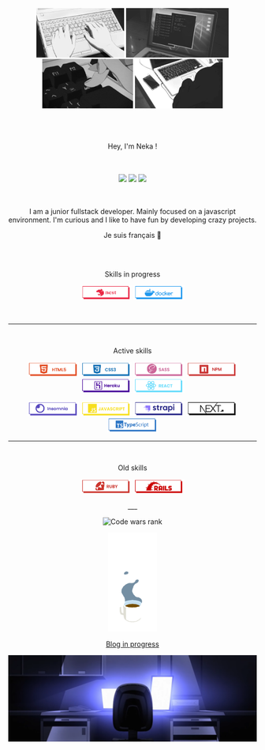 <div align="center">

  <div>
    <img src="https://raw.githubusercontent.com/Nekall/Nekall/main/img/tg1tld.gif" max-width="220" height="100" alt="computing">
    <img src="https://raw.githubusercontent.com/Nekall/Nekall/main/img/r1kgx8.gif" max-width="220" height="100" alt="computing">
    <img src="https://raw.githubusercontent.com/Nekall/Nekall/main/img/0238eb.gif" max-width="220" height="100" alt="computing">
    <img src="https://raw.githubusercontent.com/Nekall/Nekall/main/img/vsfa0d.gif" max-width="220" height="100" alt="computing">
  </div>
  <br/>
  <br/>
  <br/>
  <p>
    Hey, I'm Neka !
  </p>
  <br/>
  <br/>
  <div>
    <a href="https://twitter.com/36Qm7p5CGz"><img src="https://img.icons8.com/ios-filled/808080/twitter.svg"/></a>
    <a href="https://codepen.io/LilNeka"><img src="https://img.icons8.com/ios-filled/808080/codepen.svg"/></a>
    <a href="https://www.linkedin.com/in/benjamin-anezo/"><img src="https://img.icons8.com/ios-filled/808080/linkedin.svg"/></a>
  </div>
  <br/>
  <br/>
  <p>
    I am a junior fullstack developer. Mainly focused on a javascript environment.
    I'm curious and I like to have fun by developing crazy projects.
  </p>
  <p>
    Je suis français 🥖
  </p>
  <br/>
  <br/>
  <p>Skills in progress</p>
  <p>
    <img src="https://raw.githubusercontent.com/Nekall/Nekall/main/img/nest.png" style="max-width:100%;" height="30">
    <img src="https://raw.githubusercontent.com/Nekall/Nekall/main/img/docker.png" style="max-width:100%;" height="30">
  </p>
  <br/>


  ___

  <br/>
  <p>Active skills</p>
  <p>
    <img src="https://raw.githubusercontent.com/Nekall/Nekall/main/img/html.png" style="max-width:100%;" height="30">
    <img src="https://raw.githubusercontent.com/Nekall/Nekall/main/img/css.png" style="max-width:100%;" height="30">
    <img src="https://raw.githubusercontent.com/Nekall/Nekall/main/img/sass.png" style="max-width:100%;" height="30">
    <img src="https://raw.githubusercontent.com/Nekall/Nekall/main/img/npm.png" style="max-width:100%;" height="30">
    <img src="https://raw.githubusercontent.com/Nekall/Nekall/main/img/heroku.png" style="max-width:100%;" height="30">
    <img src="https://raw.githubusercontent.com/Nekall/Nekall/main/img/react.png" style="max-width:100%;" height="30">
  </p>
  <p>
    <img src="https://raw.githubusercontent.com/Nekall/Nekall/main/img/insomnia.png" style="max-width:100%;" height="30">
    <img src="https://raw.githubusercontent.com/Nekall/Nekall/main/img/javascript.png" style="max-width:100%;" height="30">
    <img src="https://raw.githubusercontent.com/Nekall/Nekall/main/img/strapi.png" style="max-width:100%;" height="30">
    <img src="https://raw.githubusercontent.com/Nekall/Nekall/main/img/nextjs.png" style="max-width:100%;" height="30">
    <img src="https://raw.githubusercontent.com/Nekall/Nekall/main/img/typescript.png" style="max-width:100%;" height="30">
  </p>
  
  ___
  
  <br />
  <p>Old skills</p>
  <p>
    <img src="https://raw.githubusercontent.com/Nekall/Nekall/main/img/ruby.png" style="max-width:100%;" height="30">
    <img src="https://raw.githubusercontent.com/Nekall/Nekall/main/img/ror.png" style="max-width:100%;" height="30">
  </p>
  ___
  
  <br />
  <p>
  <img src="https://www.codewars.com/users/Nek%C3%A5/badges/small" alt="Code wars rank"/>
  </p>
  <!--[![Top Langs](https://github-readme-stats.vercel.app/api/top-langs/?username=nekall&layout=compact&title_color=333&text_color=777)]()-->

  <p>
    <img src="https://raw.githubusercontent.com/Nekall/Nekall/main/img/coffe.gif" height="200"/>
    <p><a href="https://medium.com/@nekall" target="_blank">Blog in progress</a></p>
  </p>

</div>
<img src="https://raw.githubusercontent.com/Nekall/Nekall/main/img/chair-and-pc.PNG" alt="computer and chair">

